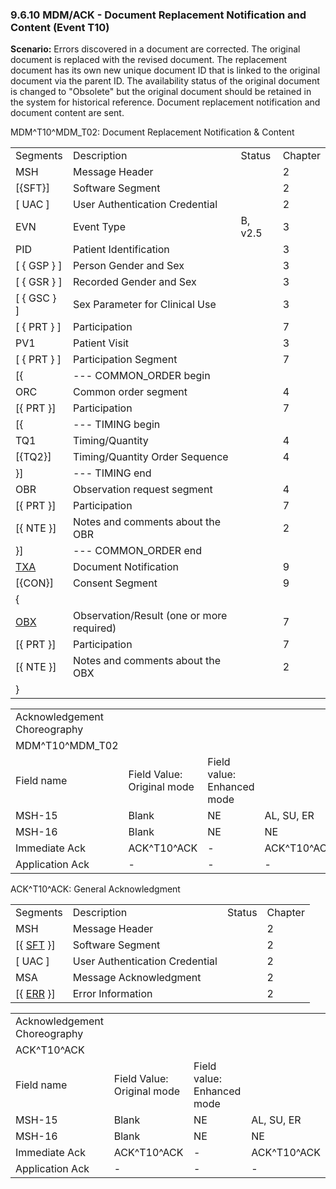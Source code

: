 ### 9.6.10 MDM/ACK - Document Replacement Notification and Content (Event T10)

**Scenario:** Errors discovered in a document are corrected. The original document is replaced with the revised document. The replacement document has its own new unique document ID that is linked to the original document via the parent ID. The availability status of the original document is changed to "Obsolete" but the original document should be retained in the system for historical reference. Document replacement notification and document content are sent.

MDM^T10^MDM_T02: Document Replacement Notification & Content

|     |     |     |     |
| --- | --- | --- | --- |
| Segments | Description | Status | Chapter |
| MSH | Message Header |  | 2 |
| [\{SFT}] | Software Segment |  | 2 |
| [ UAC ] | User Authentication Credential |  | 2 |
| EVN | Event Type | B, v2.5 | 3 |
| PID | Patient Identification |  | 3 |
| [ \{ GSP } ] | Person Gender and Sex |  | 3 |
| [ \{ GSR } ] | Recorded Gender and Sex |  | 3 |
| [ \{ GSC } ] | Sex Parameter for Clinical Use |  | 3 |
| [ \{ PRT } ] | Participation |  | 7 |
| PV1 | Patient Visit |  | 3 |
| [ \{ PRT } ] | Participation Segment |  | 7 |
| [\{ | --- COMMON_ORDER begin |  |  |
| ORC | Common order segment |  | 4 |
| [\{ PRT }] | Participation |  | 7 |
| [\{ | --- TIMING begin |  |  |
| TQ1 | Timing/Quantity |  | 4 |
| [\{TQ2}] | Timing/Quantity Order Sequence |  | 4 |
| }] | --- TIMING end |  |  |
| OBR | Observation request segment |  | 4 |
| [\{ PRT }] | Participation |  | 7 |
| [\{ NTE }] | Notes and comments about the OBR |  | 2 |
| }] | --- COMMON_ORDER end |  |  |
| [TXA](#TXA) | Document Notification |  | 9 |
| [\{CON}] | Consent Segment |  | 9 |
| \{ |  |  |  |
| [OBX](#OBX) | Observation/Result (one or more required) |  | 7 |
| [\{ PRT }] | Participation |  | 7 |
| [\{ NTE }] | Notes and comments about the OBX |  | 2 |
| } |  |  |  |

|     |     |     |     |     |     |
| --- | --- | --- | --- | --- | --- |
| Acknowledgement Choreography |  |  |  |  |  |
| MDM^T10^MDM_T02 |  |  |  |  |  |
| Field name | Field Value: Original mode | Field value: Enhanced mode |  |  |  |
| MSH-15 | Blank | NE | AL, SU, ER | NE | AL, SU, ER |
| MSH-16 | Blank | NE | NE | AL, SU, ER | AL, SU, ER |
| Immediate Ack | ACK^T10^ACK | - | ACK^T10^ACK | - | ACK^T10^ACK |
| Application Ack | - | - | - | ACK^T10^ACK | ACK^T10^ACK |

ACK^T10^ACK: General Acknowledgment

|     |     |     |     |
| --- | --- | --- | --- |
| Segments | Description | Status | Chapter |
| MSH | Message Header |  | 2 |
| [\{ [SFT](#SFT) }] | Software Segment |  | 2 |
| [ UAC ] | User Authentication Credential |  | 2 |
| MSA | Message Acknowledgment |  | 2 |
| [\{ [ERR](#ERR) }] | Error Information |  | 2 |

|     |     |     |     |
| --- | --- | --- | --- |
| Acknowledgement Choreography |  |  |  |
| ACK^T10^ACK |  |  |  |
| Field name | Field Value: Original mode | Field value: Enhanced mode |  |
| MSH-15 | Blank | NE | AL, SU, ER |
| MSH-16 | Blank | NE | NE |
| Immediate Ack | ACK^T10^ACK | - | ACK^T10^ACK |
| Application Ack | - | - | - |
